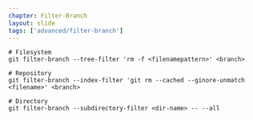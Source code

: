 ```yaml
---
chapter: Filter-Branch
layout: slide
tags: ['advanced/filter-branch']
---
```


	# Filesystem
	git filter-branch --tree-filter 'rm -f <filenamepattern>' <branch>

	# Repository
	git filter-branch --index-filter 'git rm --cached --ginore-unmatch <filename>' <branch>

	# Directory
	git filter-branch --subdirectory-filter <dir-name> -- --all